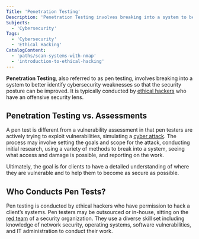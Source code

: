 ```yaml
---
Title: 'Penetration Testing'
Description: 'Penetration Testing involves breaking into a system to better identify cybersecurity weaknesses so that the security posture can be improved.'
Subjects:
  - 'Cybersecurity'
Tags:
  - 'Cybersecurity'
  - 'Ethical Hacking'
CatalogContent:
  - 'paths/scan-systems-with-nmap'
  - 'introduction-to-ethical-hacking'
---
```


**Penetration Testing**, also referred to as pen testing, involves breaking into a system to better identify cybersecurity weaknesses so that the security posture can be improved. It is typically conducted by [ethical hackers](https://www.codecademy.com/resources/docs/cybersecurity/hacking) who have an offensive security lens. 

## Penetration Testing vs. Assessments

A pen test is different from a vulnerability assessment in that pen testers are actively trying to exploit vulnerabilities, simulating a [cyber attack](https://www.codecademy.com/resources/docs/cybersecurity/cyber-attack). The process may involve setting the goals and scope for the attack, conducting initial research, using a variety of methods to break into a system, seeing what access and damage is possible, and reporting on the work.

Ultimately, the goal is for clients to have a detailed understanding of where they are vulnerable and to help them to become as secure as possible.

## Who Conducts Pen Tests?

Pen testing is conducted by ethical hackers who have permission to hack a client’s systems. Pen testers may be outsourced or in-house, sitting on the [red team](https://www.codecademy.com/resources/docs/cybersecurity/red-team) of a security organization. They use a diverse skill set including knowledge of network security, operating systems, software vulnerabilities, and IT administration to conduct their work.